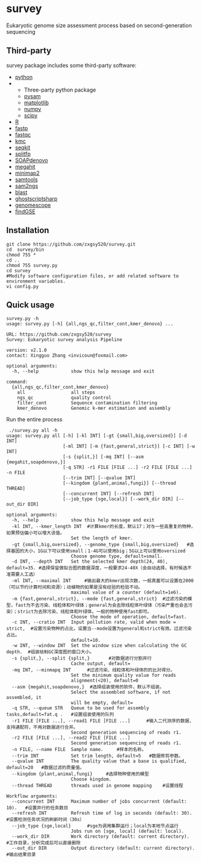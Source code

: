 # survey
Eukaryotic genome size assessment process based on second-generation sequencing


Third-party
-----------

survey package includes some third-party software:
* [python](https://www.python.org/)
* * Three-party python package
  * [pysam](https://pypi.org/project/pysam/)
  * [matplotlib](https://matplotlib.org/)
  * [numpy](https://numpy.org/doc/stable/index.html)
  * [scipy](https://github.com/scipy/scipy)
* [R](https://www.r-project.org/)
* [fastp](https://github.com/OpenGene/fastp)
* [fastqc](https://github.com/s-andrews/FastQC)
* [kmc](https://github.com/refresh-bio/KMC)
* [seqkit](https://github.com/shenwei356/seqkit)
* [splitfp](https://github.com/zxgsy520/splitfp)
* [SOAPdenovo](https://github.com/aquaskyline/SOAPdenovo2)
* [megahit](https://github.com/voutcn/megahit)
* [minimap2](https://github.com/lh3/minimap2)
* [samtools](https://https://github.com/samtools/samtools)
* [sam2ngs](https://github.com/zxgsy520/sam2ngs)
* [blast](https://blast.ncbi.nlm.nih.gov/Blast.cgi)
* [ghostscriptsharp](https://github.com/mephraim/ghostscriptsharp)
* [genomescope](https://github.com/schatzlab/genomescope)
* [findGSE](https://github.com/schneebergerlab/findGSE)

## Installation
```
git clone https://github.com/zxgsy520/survey.git
cd  survey/bin
chmod 755 *
cd ..
chmod 755 survey.py
cd survey
#Modify software configuration files, or add related software to environment variables.
vi config.py
```
## Quick usage
```
survey.py -h
usage: survey.py [-h] {all,ngs_qc,filter_cont,kmer_denovo} ...

URL: https://github.com/zxgsy520/survey
Survey: Eukaryotic survey analysis Pipeline

version: v2.1.0
contact: Xingguo Zhang <invicoun@foxmail.com>        

optional arguments:
  -h, --help            show this help message and exit

command:
  {all,ngs_qc,filter_cont,kmer_denovo}
    all                 all steps
    ngs_qc              quality control
    filter_cont         Sequence contamination filtering
    kmer_denovo         Genomic k-mer estimation and assembly
```
Run the entire process
```
 ./survey.py all -h
usage: survey.py all [-h] [-kl INT] [-gt {small,big,oversized}] [-d INT]
                     [-ml INT] [-m {fast,general,strict}] [-c INT] [-w INT]
                     [-s {split,}] [-mq INT] [--asm {megahit,soapdenovo,}]
                     [-q STR] -r1 FILE [FILE ...] -r2 FILE [FILE ...] -n FILE
                     [--trim INT] [--qvalue INT]
                     [--kingdom {plant,animal,fungi}] [--thread THREAD]
                     [--concurrent INT] [--refresh INT]
                     [--job_type {sge,local}] [--work_dir DIR] [--out_dir DIR]

optional arguments:
  -h, --help            show this help message and exit
  -kl INT, --kmer_length INT  #计算kmer的长度，默认17；对与一些高重复的物种，如果预估偏小可以增大该值。
                        Set the length of kmer.
  -gt {small,big,oversized}, --genome_type {small,big,oversized}   #选择基因的大小，1G以下可以使用small；1-4G可以使用big；5G以上可以使用oversized
                        Choose genome type, default=small.
  -d INT, --depth INT   Set the selected kmer depth(24, 40), default=35. #选择保留做拟合图的数据深度，一般要求24-40X（会自动选择，有时候选不准需要人工选）
  -ml INT, --maximal INT     #输出最大的kmer出现次数，一般真菌可以设置在2000（可以节约计算时间和资源）；动植物的如果是没有经验的检验不动。
                        maximal value of a counter (default=1e6).
  -m {fast,general,strict}, --mode {fast,general,strict}  #过滤污染的模型，fast为不去污染、线粒体和叶绿体；general为会去除线粒体叶绿体（污染严重也会去污染）；strict为去除污染、线粒体和叶绿体。一般的物种使用fast即可。
                        Choose the mode of operation, default=fast.
  -c INT, --cratio INT  Input pollution rate, valid when mode = strict,  #设置污染物种的占比，设置当--mode设置为general和strict有效。过滤污染占比。
                        default=10.
  -w INT, --window INT  Set the window size when calculating the GC depth.  #组装绘制GC深度图的窗口大小。
  -s {split,}, --split {split,}       #对数据进行分割并行
                        Cache output, default=       
  -mq INT, --minmapq INT      #过滤污染、线粒体和叶绿体的的比对得分。
                        Set the minimum quality value for reads
                        alignment(<20), default=0
  --asm {megahit,soapdenovo,}  #选择组装使用的软件，默认不组装。
                        Select the assembled software, if not assembled, it
                        will be empty, default=
  -q STR, --queue STR   Queue to be used for assembly tasks,default=fat.q .   #设置组装使用的队列
  -r1 FILE [FILE ...], --read1 FILE [FILE ...]      #输入二代测序的数据，支持通配符，不用对数据进行合并。
                        Second generation sequencing of reads r1.
  -r2 FILE [FILE ...], --read2 FILE [FILE ...]
                        Second generation sequencing of reads r1.
  -n FILE, --name FILE  Sample name.     #样本的名称。
  --trim INT            Set trim length, default=5   #数据修剪参数。
  --qvalue INT          The quality value that a base is qualified, default=20   #数据过滤的质量值。
  --kingdom {plant,animal,fungi}     #选择物种使用的模型
                        Choose kingdom.
  --thread THREAD       threads used in genome mapping    #设置线程

Workflow arguments:
  --concurrent INT      Maximum number of jobs concurrent (default: 10).   #设置并行的任务数目
  --refresh INT         Refresh time of log in seconds (default: 30).   #设置检测任务状况的刷新时间（30s）
  --job_type {sge,local}      #sge为调用集群运行；local为本地节点运行
                        Jobs run on [sge, local] (default: local).
  --work_dir DIR        Work directory (default: current directory).  #工作目录，分析完成后可以直接删除
  --out_dir DIR         Output directory (default: current directory). #输出结果目录
```
